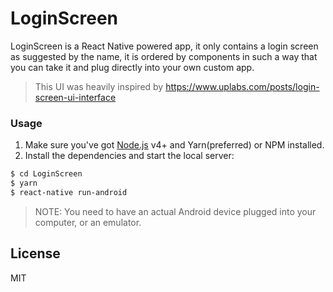 # LoginScreen

LoginScreen is a React Native powered app, it only contains a login screen as suggested by the name, it is ordered by components in such a way that you can take it and plug directly into your own custom app.

> This UI was heavily inspired by https://www.uplabs.com/posts/login-screen-ui-interface

### Usage

1. Make sure you've got [Node.js](https://nodejs.org/) v4+ and Yarn(preferred) or NPM installed.
2. Install the dependencies and start the local server:

```sh
$ cd LoginScreen
$ yarn
$ react-native run-android
```

> NOTE: You need to have an actual Android device plugged into your computer, or an emulator.

License
----

MIT